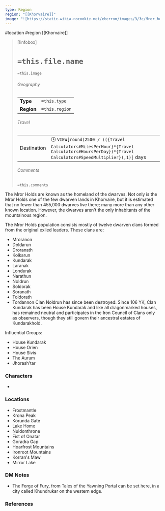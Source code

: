 ```yaml
---
type: Region
region: "[[Khorvaire]]"
image: "![https://static.wikia.nocookie.net/eberron/images/3/3c/Mror_holds.jpg|250](https://static.wikia.nocookie.net/eberron/images/3/3c/Mror_holds.jpg)"
---
```

 #location #region [[Khorvaire]]

> [!infobox]
> # `=this.file.name`
> `=this.image`
> ###### Geography
> |  |  |
> | ---- | ---- |
> | **Type** | `=this.type` |
> | **Region** | `=this.region` |
> ###### Travel
> |  |  |
> | ---- | ---- |
> | Destination | 🕓 `VIEW[round(2500 / (({Travel Calculators#MilesPerHour}*{Travel Calculators#HoursPerDay})*{Travel Calculators#SpeedMultiplier}),1)]` days |
> ###### Comments
> `=this.comments`

The Mror Holds are known as the homeland of the dwarves. Not only is the Mror Holds one of the few dwarven lands in Khorvaire, but it is estimated that no fewer than 455,000 dwarves live there; many more than any other known location. However, the dwarves aren't the only inhabitants of the mountainous region.

The Mror Holds population consists mostly of twelve dwarven clans formed from the original exiled leaders. These clans are:
- Mroranon
- Doldarun
- Droranath
- Kolkarun
- Kundarak
- Laranak
- Londurak
- Narathun
- Noldrun
- Soldorak
- Soranath
- Toldorath
- Tordannon
Clan Noldrun has since been destroyed. Since 106 YK, Clan Kundarak has been House Kundarak and like all dragonmarked houses, has remained neutral and participates in the Iron Council of Clans only as observers, though they still govern their ancestral estates of Kundarakhold.

Influential Groups:
- House Kundarak
- House Orien
- House Sivis
- The Aurum
- Jhorash'tar

### Characters

* 

### Locations

- Frostmantle
- Krona Peak
- Korunda Gate
- Lake Home
- Nuldonthrone
- Fist of Onatar
- Goradra Gap
- Hoarfrost Mountains
- Ironroot Mountains
- Korran's Maw
- Mirror Lake

### DM Notes

- The Forge of Fury, from Tales of the Yawning Portal can be set here, in a city called Khundrukar on the western edge.

### References

